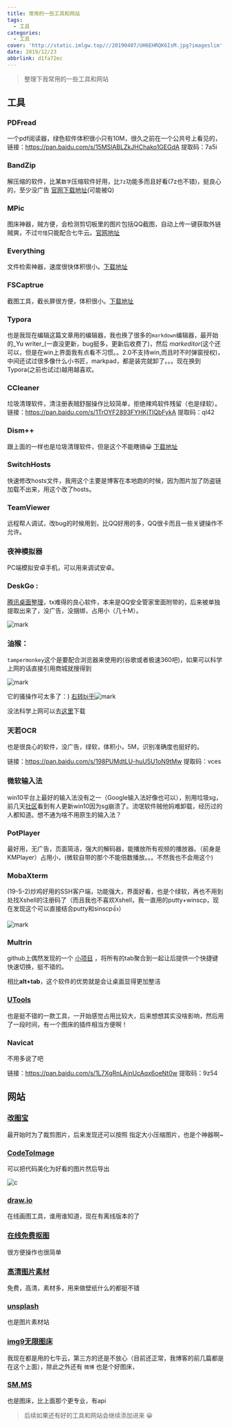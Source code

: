 ```yaml
---
title: 常用的一些工具和网站
tags:
  - 工具
categories:
  - 工具
cover: 'http://static.imlgw.top///20190407/UH6EHRQK6IsM.jpg?imageslim'
date: 2019/12/23
abbrlink: d1fa72ec
---
```


> 整理下我常用的一些工具和网站

## 工具

### PDFread

一个pdf阅读器，绿色软件体积很小只有10M，很久之前在一个公共号上看见的，链接：https://pan.baidu.com/s/15MSlABLZkJHChako1GEGdA
提取码：7a5i 

### BandZip

解压缩的软件，比某`数字`压缩软件好用，比`7z`功能多而且好看(7z也不错)，挺良心的，至少没广告 [官网下载地址](https://www.bandisoft.com/bandizip/)(可能被Q)

### MPic

 图床神器，贼方便，会检测剪切板里的图片包括QQ截图，自动上传一键获取外链贼爽，不过`可惜`只能配合七牛云。[官网地址](http://mpic.lzhaofu.cn/)

### Everything

文件检索神器，速度很快体积很小。[下载地址](https://www.voidtools.com/zh-cn/)

### FSCaptrue

 截图工具，截长屏很方便，体积很小。[下载地址](https://www.appcgn.com/faststone-capture.html)

### Typora

 也是我现在编辑这篇文章用的编辑器，我也换了很多的`markdown`编辑器，最开始的_Yu writer_(一直没更新，bug挺多，更新后收费了)，然后 _markeditor_(这个还可以，但是在win上界面我有点看不习惯。。2.0不支持win,而且时不时弹窗授权)，中间还试过很多像什么小书匠，markpad，都是装完就卸了。。。现在换到Typora(之前也试过)越用越喜欢。

### CCleaner

垃圾清理软件，清注册表贼舒服操作比较简单，拒绝辣鸡软件残留（也是绿软）。链接：https://pan.baidu.com/s/1TrOYF2893FYHKjTlQbFykA 提取码：ql42 

### Dism++

跟上面的一样也是垃圾清理软件，但是这个不能瞎搞😀  [下载地址](https://www.chuyu.me/zh-Hans/index.html)

### SwitchHosts

快速修改hosts文件，我用这个主要是博客在本地跑的时候，因为图片加了防盗链加载不出来，用这个改了hosts。

### TeamViewer

远程帮人调试，改bug的时候用到，比QQ好用的多，QQ很卡而且一些关键操作不允许。

### 夜神模拟器

PC端模拟安卓手机，可以用来调试安卓。

### DeskGo : 

[腾讯桌面整理](https://pc.qq.com/detail/5/detail_23125.html)，tx难得的良心软件，本来是QQ安全管家里面附带的，后来被单独提取出来了，没广告，没捆绑，占用小（几十M）。

![mark](http://static.imlgw.top///20190414/Ch6k6LNP3CU2.png?imageslim)

### 油猴： 

`tampermonkey`这个是要配合浏览器来使用的(谷歌或者极速360吧)，如果可以科学上网的话直接引用商城就搜得到

![mark](http://static.imlgw.top///20190414/5ioOotVWEqJO.png?imageslim)

它的骚操作可太多了：) [右转bi乎](https://zhuanlan.zhihu.com/p/32155254)![mark](http://static.imlgw.top///20190414/QIORRorFVAah.png?imageslim)



没法科学上网可以去[这里](http://chromecj.com/web-development/2018-07/1468/download.html)下载

###  天若OCR

也是很良心的软件，没广告，绿软，体积小，5M，识别准确度也挺好的。

链接：https://pan.baidu.com/s/198PUMdtLU-huU5U1oN9tMw 
提取码：vces 

### 微软输入法

win10平台上最好的输入法没有之一（Google输入法好像也可以），别用垃圾sg，前几天[社区](https://answers.microsoft.com/zh-hans/windows/forum/windows_10-update/systemserviceexception%E8%93%9D%E5%B1%8F/e5c0a131-a155-4cc0-a871-b6089d474313?rtAction=1553553854556)看到有人更新win10因为sg崩溃了。流氓软件贼他妈难卸载，经历过的人都知道。想不通为啥不用原生的输入法？

### PotPlayer

最好用，无广告，页面简洁，强大的解码器，能播放所有视频的播放器。（前身是KMPlayer）占用小，(微软自带的那个不能倍数播放。。。不然我也不会用这个)

### MobaXterm

(19-5-2)炒鸡好用的SSH客户端，功能强大，界面好看，也是个绿软，再也不用到处找Xshell的注册码了（而且我也不喜欢Xshell，我一直用的putty+winscp，现在发现这个可以直接结合putty和sinscp👍）

![mark](http://static.imlgw.top///20190502/rKdNPEwUmstf.png?imageslim)

### Multrin

github上偶然发现的一个 [小项目](https://github.com/sentialx/multrin) ，将所有的tab聚合到一起让后提供一个快捷键快速切换，挺不错的。

相比**alt+tab**，这个软件的优势就是会让桌面显得更加整洁

### [UTools](https://u.tools/)

也是挺不错的一款工具，一开始感觉占用比较大，后来想想其实没啥影响，然后用了一段时间，有一个图床的插件相当方便啊！

### Navicat

不用多说了吧

链接：https://pan.baidu.com/s/1L7XgRnLAinUcAqx6oeNt0w 
提取码：9z54 

## 网站

### [改图宝](http://www.gaitubao.com/#) 

最开始时为了裁剪图片，后来发现还可以按照 指定大小压缩图片，也是个神器啊~

### [CodeToImage](https://carbon.now.sh) 

可以把代码美化为好看的图片然后导出

![c](http://static.imlgw.top///20190407/sAP81lBQEv3Q.png?imageslim)

### [draw.io](https://www.draw.io/) 

在线画图工具，谁用谁知道，现在有离线版本的了

### [在线免费抠图](https://www.gaoding.com/koutu)

 很方便操作也很简单

### [高清图片素材](https://alpha.wallhaven.cc/)

  免费，高清，素材多，用来做壁纸什么的都挺不错

### [unsplash](https://unsplash.com)

 也是图片素材站

### [img9无限图床](https://img9.top)

  我现在都是用的七牛云，第三方的还是不放心（目前还正常，我博客的前几篇都是在这个上面），除此之外还有 `微博` 也是个好图床，

### [SM.MS](https://sm.ms)

 也是图床，比上面那个更专业，有api

> 后续如果还有好的工具和网站会继续添加进来 😀